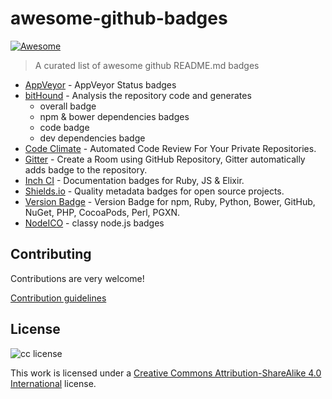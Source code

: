 # awesome-github-badges

[![Awesome](https://cdn.rawgit.com/sindresorhus/awesome/d7305f38d29fed78fa85652e3a63e154dd8e8829/media/badge.svg)](https://github.com/sindresorhus/awesome)

> A curated list of awesome github README.md badges 

+ [AppVeyor](https://www.appveyor.com/docs/status-badges) - AppVeyor Status badges
+ [bitHound](https://www.bithound.io/) - Analysis the repository code and generates 
	+ overall badge
	+ npm & bower dependencies badges
	+ code badge
	+ dev dependencies badge
+ [Code Climate](https://codeclimate.com) - Automated Code Review For Your Private Repositories. 
+ [Gitter](https://gitter.im) - Create a Room using GitHub Repository, Gitter automatically adds badge to the repository.
+ [Inch CI](http://inch-ci.org/) - Documentation badges for Ruby, JS & Elixir.
+ [Shields.io](http://shields.io/) - Quality metadata badges for open source projects.
+ [Version Badge](https://badge.fury.io/) - Version Badge for npm, Ruby, Python, Bower, GitHub, NuGet, PHP, CocoaPods, Perl, PGXN.
+ [NodeICO](https://nodei.co/) - classy node.js badges

## Contributing

Contributions are very welcome!

[Contribution guidelines](contributing.md)

## License

![cc license](http://i.creativecommons.org/l/by-sa/4.0/88x31.png)

This work is licensed under a [Creative Commons Attribution-ShareAlike 4.0 International](http://creativecommons.org/licenses/by-sa/4.0/) license.